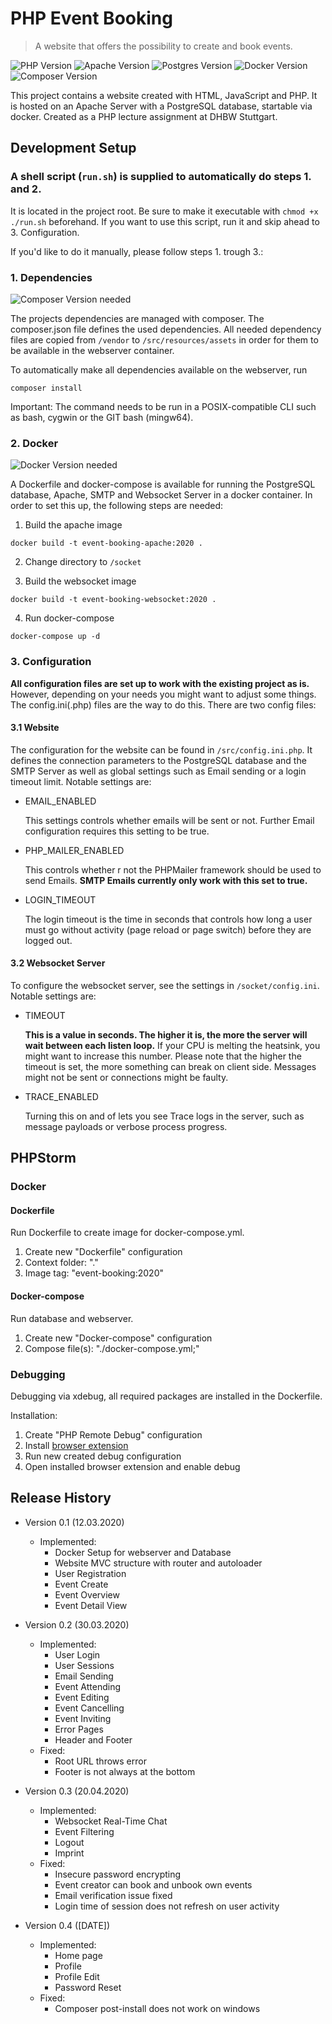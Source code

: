 # PHP Event Booking
> A website that offers the possibility to create and book events.

![PHP Version][php-image]
![Apache Version][apache-image]
![Postgres Version][postgres-image]
![Docker Version][docker-image]
![Composer Version][composer-image]

This project contains a website created with HTML, JavaScript and PHP. It is hosted on an Apache Server with a
PostgreSQL database, startable via docker. Created as a PHP lecture assignment at DHBW Stuttgart.

## Development Setup

### A shell script (`run.sh`) is supplied to automatically do steps 1. and 2.
It is located in the project root. Be sure to make it executable with `chmod +x ./run.sh` beforehand. If you want to use this script, run it and skip ahead to 3. Configuration.

If you'd like to do it manually, please follow steps 1. trough 3.:

### 1. Dependencies

![Composer Version][composer-image] needed

The projects dependencies are managed with composer. The composer.json file defines the used dependencies.
All needed dependency files are copied from `/vendor` to
`/src/resources/assets` in order for them to be available in the webserver container.

To automatically make all dependencies available on the webserver, run

```
composer install
```

Important: The command needs to be run in a POSIX-compatible CLI such as bash, cygwin or the GIT bash (mingw64).


### 2. Docker

![Docker Version][docker-image] needed

A Dockerfile and docker-compose is available for running the PostgreSQL database, Apache, SMTP and Websocket Server
in a docker container. In order to set this up, the following steps are needed:
1. Build the apache image
```
docker build -t event-booking-apache:2020 .
```

2. Change directory to `/socket`

3. Build the websocket image
```
docker build -t event-booking-websocket:2020 .
```

4. Run docker-compose
```
docker-compose up -d
```

### 3. Configuration

**All configuration files are set up to work with the existing project as is.** However, depending on your needs you
might want to adjust some things. The config.ini(.php) files are the way to do this. There are two config files:

#### 3.1 Website

The configuration for the website can be found in `/src/config.ini.php`. It defines the connection parameters to the
PostgreSQL database and the SMTP Server as well as global settings such as Email sending or a login timeout limit.
Notable settings are:
  * EMAIL_ENABLED

    This settings controls whether emails will be sent or not. Further Email configuration requires this setting to be true.

  * PHP_MAILER_ENABLED

    This controls whether r not the PHPMailer framework should be used to send Emails. **SMTP Emails currently only work with this set to true.**

  * LOGIN_TIMEOUT

    The login timeout is the time in seconds that controls how long a user must go without activity (page reload or page switch) before they are logged out.


#### 3.2 Websocket Server

To configure the websocket server, see the settings in `/socket/config.ini`.
Notable settings are:
  * TIMEOUT

    **This is a value in seconds. The higher it is, the more the server will wait between each listen loop.**
    If your CPU is melting the heatsink, you might want to increase this number. Please note that the higher the timeout
    is set, the more something can break on client side. Messages might not be sent or connections might be faulty.
  * TRACE_ENABLED

    Turning this on and of lets you see Trace logs in the server, such as message payloads or verbose
    process progress.

## PHPStorm

### Docker

#### Dockerfile

Run Dockerfile to create image for docker-compose.yml.

1. Create new "Dockerfile" configuration
2. Context folder: "."
3. Image tag: "event-booking:2020"

#### Docker-compose

Run database and webserver.

1. Create new "Docker-compose" configuration
2. Compose file(s): "./docker-compose.yml;"

### Debugging

Debugging via xdebug, all required packages are installed in the Dockerfile.

Installation:
1. Create "PHP Remote Debug" configuration
2. Install [browser extension](https://www.jetbrains.com/help/phpstorm/2019.3/browser-debugging-extensions.html?utm_campaign=PS&utm_content=2019.3&utm_medium=link&utm_source=product)
3. Run new created debug configuration
4. Open installed browser extension and enable debug

## Release History

* Version 0.1 (12.03.2020)
  * Implemented:
    * Docker Setup for webserver and Database
    * Website MVC structure with router and autoloader
    * User Registration
    * Event Create
    * Event Overview
    * Event Detail View


* Version 0.2 (30.03.2020)
  * Implemented:
    * User Login
    * User Sessions
    * Email Sending  
    * Event Attending
    * Event Editing
    * Event Cancelling
    * Event Inviting
    * Error Pages
    * Header and Footer
  * Fixed:
    * Root URL throws error
    * Footer is not always at the bottom


* Version 0.3 (20.04.2020)
  * Implemented:
    * Websocket Real-Time Chat
    * Event Filtering
    * Logout
    * Imprint
  * Fixed:
    * Insecure password encrypting
    * Event creator can book and unbook own events
    * Email verification issue fixed
    * Login time of session does not refresh on user activity

* Version 0.4 ([DATE])
  * Implemented:
    * Home page
    * Profile
    * Profile Edit
    * Password Reset
  * Fixed:
    * Composer post-install does not work on windows

<!-- Markdown link & img dfn's -->
[php-image]: https://img.shields.io/badge/php-v7.4.3-brightgreen?style=flat-square&logo=php
[composer-image]: https://img.shields.io/badge/composer-v1.9.3-brightgreen?style=flat-square&logo=composer
[bootstrap-image]: https://img.shields.io/badge/bootstrap-v4.3.1-brightgreen?style=flat-square&logo=bootstrap
[postgres-image]: https://img.shields.io/badge/postgres-v12.2-brightgreen?style=flat-square&logo=postgresql
[docker-image]: https://img.shields.io/badge/docker-v19.03.6+-brightgreen?style=flat-square&logo=docker
[apache-image]: https://img.shields.io/badge/apache-v2.4.41+-brightgreen?style=flat-square&logo=apache
